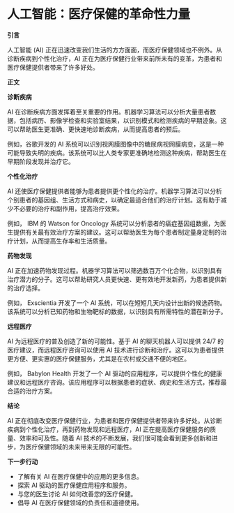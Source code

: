 # 人工智能：医疗保健的革命性力量

**引言**

人工智能 (AI) 正在迅速改变我们生活的方方面面，而医疗保健领域也不例外。从诊断疾病到个性化治疗，AI 正在为医疗保健行业带来前所未有的变革，为患者和医疗保健提供者带来了许多好处。

**正文**

**诊断疾病**

AI 在诊断疾病方面发挥着至关重要的作用。机器学习算法可以分析大量患者数据，包括病历、影像学检查和实验室结果，以识别模式和检测疾病的早期迹象。这可以帮助医生更准确、更快速地诊断疾病，从而提高患者的预后。

例如，谷歌开发的 AI 系统可以识别视网膜图像中的糖尿病视网膜病变，这是一种可能导致失明的疾病。该系统可以比人类专家更准确地检测这种疾病，帮助医生在早期阶段发现并治疗它。

**个性化治疗**

AI 还使医疗保健提供者能够为患者提供更个性化的治疗。机器学习算法可以分析个别患者的基因组、生活方式和病史，以确定最适合他们的治疗计划。这有助于减少不必要的治疗和副作用，提高治疗效果。

例如， IBM 的 Watson for Oncology 系统可以分析患者的癌症基因组数据，为医生提供有关最有效治疗方案的建议。这可以帮助医生为每个患者制定量身定制的治疗计划，从而提高生存率和生活质量。

**药物发现**

AI 正在加速药物发现过程。机器学习算法可以筛选数百万个化合物，以识别具有治疗潜力的分子。这可以帮助研究人员更快速、更有效地开发新药，为患者提供新的治疗选择。

例如， Exscientia 开发了一个 AI 系统，可以在短短几天内设计出新的候选药物。该系统可以分析已知药物和生物靶标的数据，以识别具有所需特性的潜在新分子。

**远程医疗**

AI 为远程医疗的普及创造了新的可能性。基于 AI 的聊天机器人可以提供 24/7 的医疗建议，而远程医疗咨询可以使用 AI 技术进行诊断和治疗。这可以为患者提供更方便、更实惠的医疗保健服务，尤其是在农村或交通不便的地区。

例如， Babylon Health 开发了一个 AI 驱动的应用程序，可以提供个性化的健康建议和远程医疗咨询。该应用程序可以根据患者的症状、病史和生活方式，推荐最合适的治疗方案。

**结论**

AI 正在彻底改变医疗保健行业，为患者和医疗保健提供者带来许多好处。从诊断疾病到个性化治疗，再到药物发现和远程医疗，AI 正在提高医疗保健服务的质量、效率和可及性。随着 AI 技术的不断发展，我们很可能会看到更多创新和进步，为医疗保健领域的未来带来无限的可能性。

**下一步行动**

* 了解有关 AI 在医疗保健中的应用的更多信息。
* 探索 AI 驱动的医疗保健应用程序和服务。
* 与您的医生讨论 AI 如何改善您的医疗保健。
* 倡导 AI 在医疗保健领域的负责任和道德使用。
